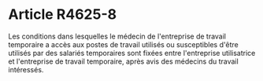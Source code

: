 # Article R4625-8

  
Les conditions dans lesquelles le médecin de l'entreprise de travail temporaire a accès aux postes de travail utilisés ou susceptibles d'être utilisés par des salariés temporaires sont fixées entre l'entreprise utilisatrice et l'entreprise de travail temporaire, après avis des médecins du travail intéressés.
